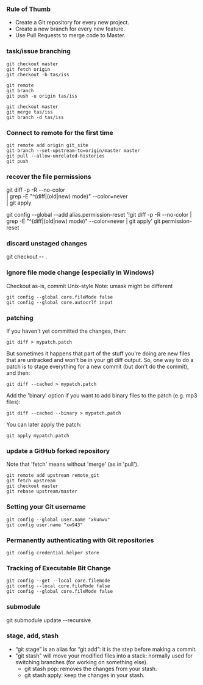 ### Rule of Thumb
-   Create a Git repository for every new project.
-   Create a new branch for every new feature.
-   Use Pull Requests to merge code to Master.

### task/issue branching
```
git checkout master
git fetch origin
git checkout -b tas/iss

git remote
git branch
git push -u origin tas/iss

git checkout master
git merge tas/iss
git branch -d tas/iss
```

### Connect to remote for the first time
```
git remote add origin git_site
git branch --set-upstream-to=origin/master master
git pull --allow-unrelated-histories
git push
```

### recover the file permissions
git diff -p -R --no-color \
    | grep -E "^(diff|(old|new) mode)" --color=never  \
    | git apply

git config --global --add alias.permission-reset '!git diff -p -R --no-color | grep -E "^(diff|(old|new) mode)" --color=never | git apply'
git permission-reset

### discard unstaged changes
git checkout -- .

### Ignore file mode change (especially in Windows)
Checkout as-is, commit Unix-style
Note: umask might be different
```
git config --global core.fileMode false
git config --global core.autocrlf input
```

### patching
If you haven't yet committed the changes, then:
```
git diff > mypatch.patch
```
But sometimes it happens that part of the stuff you're doing are new files that are untracked and won't be in your git diff output. So, one way to do a patch is to stage everything for a new commit (but don't do the commit), and then:
```
git diff --cached > mypatch.patch
```
Add the 'binary' option if you want to add binary files to the patch (e.g. mp3 files):
```
git diff --cached --binary > mypatch.patch
```
You can later apply the patch:
```
git apply mypatch.patch
```

### update a GitHub forked repository
Note that 'fetch' means without 'merge' (as in 'pull').
```
git remote add upstream remote_git
git fetch upstream
git checkout master
git rebase upstream/master
```


### Setting your Git username
```
git config --global user.name "xkunwu"
git config user.name "xw943"
```

### Permanently authenticating with Git repositories
```
git config credential.helper store
```

### Tracking of Executable Bit Change
```
git config --get --local core.filemode
git config --local core.fileMode false
git config --global core.fileMode false
```

### submodule
git submodule update --recursive

### stage, add, stash
-   “git stage” is an alias for “git add”: it is the step before making a commit.
-   "git stash" will move your modified files into a stack: normally used for switching branches (for working on something else).
    -   git stash pop: removes the changes from your stash.
    -   git stash apply: keep the changes in your stash.
